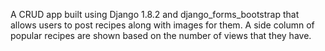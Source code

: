 A CRUD app built using Django 1.8.2 and django_forms_bootstrap that allows users to post recipes along with images for them. A side column of popular recipes are shown based on the number of views that they have.